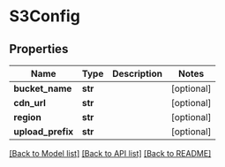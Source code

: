 # S3Config

## Properties
Name | Type | Description | Notes
------------ | ------------- | ------------- | -------------
**bucket_name** | **str** |  | [optional] 
**cdn_url** | **str** |  | [optional] 
**region** | **str** |  | [optional] 
**upload_prefix** | **str** |  | [optional] 

[[Back to Model list]](../README.md#documentation-for-models) [[Back to API list]](../README.md#documentation-for-api-endpoints) [[Back to README]](../README.md)


